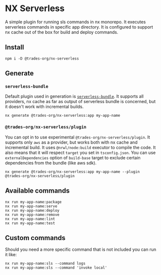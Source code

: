# NX Serverless

A simple plugin for running sls commands in nx monorepo.
It executes serverless commands in specific app directory.
It is configured to support nx cache out of the box for build and deploy commands.

## Install

```
npm i -D @trades-org/nx-serverless
```

## Generate

### `serverless-bundle`

Default plugin used in generation is [`serverless-bundle`](https://www.npmjs.com/package/serverless-bundle).
It supports all providers, nx cache as far as output of serverless bundle is concerned, but it doesn't work with incremental builds.

```
nx generate @trades-org/nx-serverless:app my-app-name
```

### `@trades-org/nx-serverless/plugin`

You can opt in to use experimental `@trades-org/nx-serverless/plugin`.
It supports only `aws` as a provider, but works both with nx cache and incremental build.
It uses `@nrwl/node:build` executor to compile the code.
It also means that it will respect `target` you set in `tsconfig.json`.
You can use `externalDependencies` option of `build-base` target to exclude certain dependencies from the bundle (like aws sdk).

```
nx generate @trades-org/nx-serverless:app my-app-name --plugin @trades-org/nx-serverless/plugin
```

## Available commands

```
nx run my-app-name:package
nx run my-app-name:serve
nx run my-app-name:deploy
nx run my-app-name:remove
nx run my-app-name:lint
nx run my-app-name:test
```

## Custom commands

Should you need a more specific command that is not included you can run it like:

```
nx run my-app-name:sls --command logs
nx run my-app-name:sls --command 'invoke local'
```
